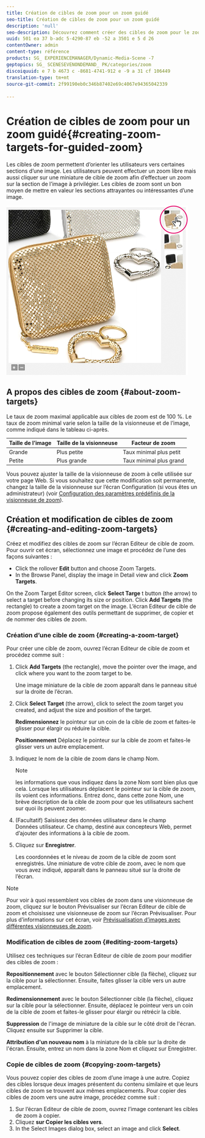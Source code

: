 ```yaml
---
title: Création de cibles de zoom pour un zoom guidé
seo-title: Création de cibles de zoom pour un zoom guidé
description: 'null'
seo-description: Découvrez comment créer des cibles de zoom pour le zoom guidé.
uuid: 501 ea 37 b-adc 5-4290-87 eb -52 a 3501 e 5 d 26
contentOwner: admin
content-type: référence
products: SG_ EXPERIENCEMANAGER/Dynamic-Media-Scene -7
geptopics: SG_ SCENESEVENONDEMAND_ PK/categories/zoom
discoiquuid: e 7 b 4673 c -8681-4741-912 e -9 a 31 cf 106449
translation-type: tm+mt
source-git-commit: 2f99190eb0c346b87402e69c4067e94365042339

---
```



# Création de cibles de zoom pour un zoom guidé{#creating-zoom-targets-for-guided-zoom}

Les cibles de zoom permettent d’orienter les utilisateurs vers certaines sections d’une image. Les utilisateurs peuvent effectuer un zoom libre mais aussi cliquer sur une miniature de cible de zoom afin d’effectuer un zoom sur la section de l’image à privilégier. Les cibles de zoom sont un bon moyen de mettre en valeur les sections attrayantes ou intéressantes d’une image.

![Création de cibles de zoom pour un zoom guidé](/help/assets/zo_guided_zoom.png)

## A propos des cibles de zoom {#about-zoom-targets}

Le taux de zoom maximal applicable aux cibles de zoom est de 100 %. Le taux de zoom minimal varie selon la taille de la visionneuse et de l’image, comme indiqué dans le tableau ci-après.

| Taille de l’image | Taille de la visionneuse | Facteur de zoom |
|--- |--- |--- |
| Grande | Plus petite | Taux minimal plus petit |
| Petite | Plus grande | Taux minimal plus grand |

Vous pouvez ajuster la taille de la visionneuse de zoom à celle utilisée sur votre page Web. Si vous souhaitez que cette modification soit permanente, changez la taille de la visionneuse sur l’écran Configuration (si vous êtes un administrateur) (voir [Configuration des paramètres prédéfinis de la visionneuse de zoom](setting-zoom-viewer-presets.md#setting_up_zoom_viewer_presets)).

## Création et modification de cibles de zoom {#creating-and-editing-zoom-targets}

Créez et modifiez des cibles de zoom sur l’écran Editeur de cible de zoom. Pour ouvrir cet écran, sélectionnez une image et procédez de l’une des façons suivantes :

* Click the rollover **Edit** button and choose Zoom Targets.
* In the Browse Panel, display the image in Detail view and click **Zoom Targets**.

On the Zoom Target Editor screen, click **Select Targe** t button (the arrow) to select a target before changing its size or position. Click **Add Targets** (the rectangle) to create a zoom target on the image. L’écran Editeur de cible de zoom propose également des outils permettant de supprimer, de copier et de nommer des cibles de zoom.

### Création d’une cible de zoom {#creating-a-zoom-target}

Pour créer une cible de zoom, ouvrez l’écran Editeur de cible de zoom et procédez comme suit :

1. Click **Add Targets** (the rectangle), move the pointer over the image, and click where you want to the zoom target to be.

   Une image miniature de la cible de zoom apparaît dans le panneau situé sur la droite de l’écran.

1. Click **Select Target** (the arrow), click to select the zoom target you created, and adjust the size and position of the target.

   **Redimensionnez** le pointeur sur un coin de la cible de zoom et faites-le glisser pour élargir ou réduire la cible.

   **Positionnement** Déplacez le pointeur sur la cible de zoom et faites-le glisser vers un autre emplacement.

1. Indiquez le nom de la cible de zoom dans le champ Nom. 

   >[!NOTE]
   >
   >les informations que vous indiquez dans la zone Nom sont bien plus que cela. Lorsque les utilisateurs déplacent le pointeur sur la cible de zoom, ils voient ces informations. Entrez donc, dans cette zone Nom, une brève description de la cible de zoom pour que les utilisateurs sachent sur quoi ils peuvent zoomer.

1. (Facultatif) Saisissez des données utilisateur dans le champ Données utilisateur. Ce champ, destiné aux concepteurs Web, permet d’ajouter des informations à la cible de zoom.
1. Cliquez sur **Enregistrer**.

   Les coordonnées et le niveau de zoom de la cible de zoom sont enregistrés. Une miniature de votre cible de zoom, avec le nom que vous avez indiqué, apparaît dans le panneau situé sur la droite de l’écran.

>[!NOTE]
>
>Pour voir à quoi ressemblent vos cibles de zoom dans une visionneuse de zoom, cliquez sur le bouton Prévisualiser sur l’écran Editeur de cible de zoom et choisissez une visionneuse de zoom sur l’écran Prévisualiser. Pour plus d’informations sur cet écran, voir [Prévisualisation d’images avec différentes visionneuses de zoom](previewing-image-assets-different-zoom.md#previewing_image_assets_with_different_zoom_viewers).

### Modification de cibles de zoom {#editing-zoom-targets}

Utilisez ces techniques sur l’écran Editeur de cible de zoom pour modifier des cibles de zoom :

**Repositionnement** avec le bouton Sélectionner cible (la flèche), cliquez sur la cible pour la sélectionner. Ensuite, faites glisser la cible vers un autre emplacement.

**Redimensionnement** avec le bouton Sélectionner cible (la flèche), cliquez sur la cible pour la sélectionner. Ensuite, déplacez le pointeur vers un coin de la cible de zoom et faites-le glisser pour élargir ou rétrécir la cible.

**Suppression** de l'image de miniature de la cible sur le côté droit de l'écran. Cliquez ensuite sur Supprimer la cible.

**Attribution d'un nouveau nom** à la miniature de la cible sur la droite de l'écran. Ensuite, entrez un nom dans la zone Nom et cliquez sur Enregistrer.

### Copie de cibles de zoom {#copying-zoom-targets}

Vous pouvez copier des cibles de zoom d’une image à une autre. Copiez des cibles lorsque deux images présentent du contenu similaire et que leurs cibles de zoom se trouvent aux mêmes emplacements. Pour copier des cibles de zoom vers une autre image, procédez comme suit :

1. Sur l’écran Editeur de cible de zoom, ouvrez l’image contenant les cibles de zoom à copier.
1. Cliquez **sur Copier les cibles vers**.
1. In the Select Images dialog box, select an image and click **Select**.

